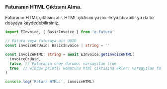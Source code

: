 ### Faturanın HTML Çıktısını Alma.

Faturanın HTML çıktısını alır. HTML çıktısını yazıcı ile yazdırabilir ya da bir dosyaya kaydedebilirsiniz.

```typescript
import EInvoice, { BasicInvoice } from 'e-fatura'

// Fatura veya faturaya ait UUID
const invoiceOrUuid: BasicInvoice | string = ''

const invoiceHTML: string = await EInvoice.getInvoiceHTML(
  invoiceOrUuid,
  false, // Faturanın onay durumu: varsayılan true
  true  // window.print() komutunu html çıktısına ekler: varsayılan false
)

console.log('Fatura HTML:', invoiceHTML)
```
